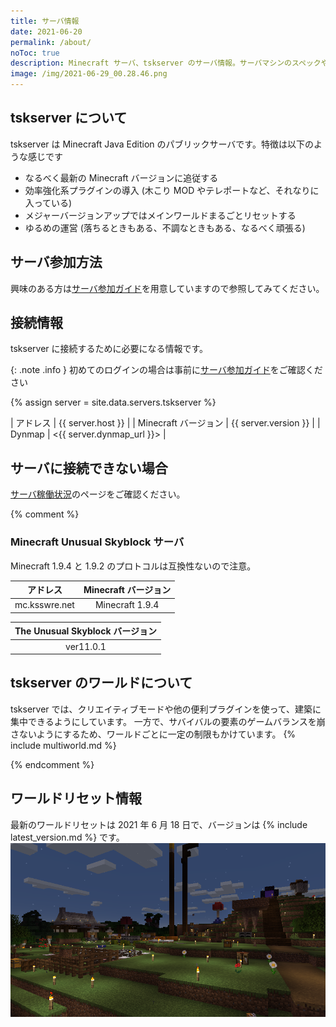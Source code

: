 ```yaml
---
title: サーバ情報
date: 2021-06-20
permalink: /about/
noToc: true
description: Minecraft サーバ、tskserver のサーバ情報。サーバマシンのスペックや接続するための情報、ワールド構成についてまとめています。
image: /img/2021-06-29_00.28.46.png
---
```


## tskserver について
tskserver は Minecraft Java Edition のパブリックサーバです。特徴は以下のような感じです

- なるべく最新の Minecraft バージョンに追従する
- 効率強化系プラグインの導入 (木こり MOD やテレポートなど、それなりに入っている)
- メジャーバージョンアップではメインワールドまるごとリセットする
- ゆるめの運営 (落ちるときもある、不調なときもある、なるべく頑張る)

## サーバ参加方法
興味のある方は[サーバ参加ガイド](/introduction)を用意していますので参照してみてください。

## 接続情報
tskserver に接続するために必要になる情報です。

{: .note .info }
初めてのログインの場合は事前に[サーバ参加ガイド](/introduction)をご確認ください

{% assign server = site.data.servers.tskserver %}

| アドレス             | {{ server.host }} |
| Minecraft バージョン | {{ server.version }} |
| Dynmap | <{{ server.dynmap_url }}> |

## サーバに接続できない場合
[サーバ稼働状況](/status)のページをご確認ください。


{% comment %}
### Minecraft Unusual Skyblock サーバ

Minecraft 1.9.4 と 1.9.2 のプロトコルは互換性ないので注意。

|アドレス        |Minecraft バージョン|
|:--------------:|:------------------:|
|mc.ksswre.net   |Minecraft 1.9.4     |


|The Unusual Skyblock バージョン|
|:-----------------------------:|
|ver11.0.1                      |

## tskserver のワールドについて
tskserver では、クリエイティブモードや他の便利プラグインを使って、建築に集中できるようにしています。
一方で、サバイバルの要素のゲームバランスを崩さないようにするため、ワールドごとに一定の制限もかけています。
{% include multiworld.md %}

{% endcomment %}

## ワールドリセット情報
最新のワールドリセットは 2021 年 6 月 18 日で、バージョンは {% include latest_version.md %} です。
![](/img/2021-06-29_00.28.46.png)

